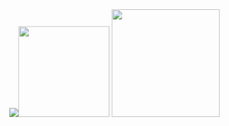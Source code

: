 <div align="center">
  <img src="https://cdn3.emoji.gg/emojis/7135-gawrgura-gun-animated.gif"><img src="https://cdnb.artstation.com/p/assets/images/images/005/518/385/original/craig-mullins-zombie-boss-03-attack.gif?1491619967" width="160">
  <img src="https://e1.pngegg.com/pngimages/527/268/png-clipart-disney-walt-disney-icon.png" width="190">
</div>
